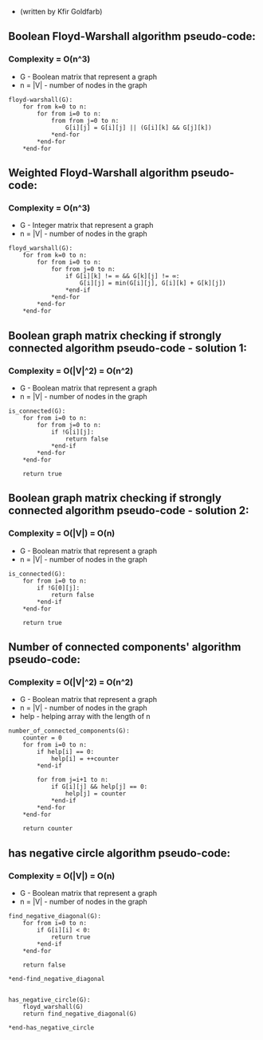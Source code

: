 * (written by Kfir Goldfarb)
## Boolean Floyd-Warshall algorithm pseudo-code:
### Complexity = O(n^3)

* G - Boolean matrix that represent a graph
* n = |V| - number of nodes in the graph

```
floyd-warshall(G):
    for from k=0 to n:
        for from i=0 to n:
            from from j=0 to n:
                G[i][j] = G[i][j] || (G[i][k] && G[j][k])
            *end-for
        *end-for
    *end-for
```

## Weighted Floyd-Warshall algorithm pseudo-code:
### Complexity = O(n^3)

* G - Integer matrix that represent a graph
* n = |V| - number of nodes in the graph

```
floyd_warshall(G):
    for from k=0 to n:
        for from i=0 to n:
            for from j=0 to n:
                if G[i][k] != ∞ && G[k][j] != ∞:
                    G[i][j] = min(G[i][j], G[i][k] + G[k][j])
                *end-if
            *end-for
        *end-for
    *end-for
```

## Boolean graph matrix checking if strongly connected algorithm pseudo-code - solution 1:
### Complexity = O(|V|^2) = O(n^2)

* G - Boolean matrix that represent a graph
* n = |V| - number of nodes in the graph

```
is_connected(G):
    for from i=0 to n:
        for from j=0 to n:
            if !G[i][j]:
                return false
            *end-if
        *end-for
    *end-for
    
    return true
```

## Boolean graph matrix checking if strongly connected algorithm pseudo-code - solution 2:
### Complexity = O(|V|) = O(n)

* G - Boolean matrix that represent a graph
* n = |V| - number of nodes in the graph

```
is_connected(G):
    for from i=0 to n:
        if !G[0][j]:
            return false
        *end-if
    *end-for
    
    return true

```

## Number of connected components' algorithm pseudo-code:
### Complexity = O(|V|^2) = O(n^2)

* G - Boolean matrix that represent a graph
* n = |V| - number of nodes in the graph
* help - helping array with the length of n

```
number_of_connected_components(G):
    counter = 0
    for from i=0 to n:
        if help[i] == 0:
            help[i] = ++counter
        *end-if
        
        for from j=i+1 to n:
            if G[i][j] && help[j] == 0:
                help[j] = counter
            *end-if
        *end-for
    *end-for
    
    return counter
```

## has negative circle algorithm pseudo-code:
### Complexity = O(|V|) = O(n)

* G - Boolean matrix that represent a graph
* n = |V| - number of nodes in the graph
```
find_negative_diagonal(G):
    for from i=0 to n:
        if G[i][i] < 0:
            return true
        *end-if
    *end-for
    
    return false
    
*end-find_negative_diagonal
    
    
has_negative_circle(G):
    floyd_warshall(G)
    return find_negative_diagonal(G)
    
*end-has_negative_circle
```
